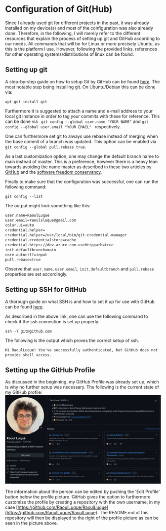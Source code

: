 # Configuration of Git(Hub)
Since I already used git for different projects in the past,
it was already installed on my device(s) and most of the configuration was
also already done. Therefore, in the following, I will merely refer to the
different resources that explain the process of setting up git and GitHub
according to our needs. All commands that will be for Linux or more precisely
Ubuntu, as this is the platform I use. However, following the provided links,
references for other operating systems/distributions of linux can be found.

## Setting up git
A step-by-step guide on how to setup Git by GitHub can be found [here](https://docs.github.com/en/get-started/getting-started-with-git/set-up-git).
The most notable step being installing git. On Ubuntu/Debian this can be done via:
```commandline
apt-get install git
```
Furthermore it is suggested to attach a name and e-mail address to your local
git instance in order to tag your commits with these for reference. This
can be done via
`` git config --global user.name "YOUR NAME"`` and  ``git config --global user.email "YOUR EMAIL" ``
respectively.

One can furthermore set git to always use rebase instead of merging when
the base commit of a branch was updated. This option can be enabled via 
``git config --global pull.rebase true``.

As a last customization option, one may change the default branch name to
main instead of master. This is a preference, however there is a heavy lean
towards avoiding the name master as described in these two articles by
[GitHub](https://github.com/github/renaming?tab=readme-ov-file) and
the [software freedom conservancy](https://sfconservancy.org/news/2020/jun/23/gitbranchname/).

Finally to make sure that the configuration was successful, one can run the
following command:
```commandline
git config --list
```
The output might look something like this:
```commandline
user.name=RaoulLuque
user.email=raoulsluque@gmail.com
color.ui=auto
credential.helper=
credential.helper=/usr/local/bin/git-credential-manager
credential.credentialstore=cache
credential.https://dev.azure.com.usehttppath=true
init.defaultbranch=main
core.autocrlf=input
pull.rebase=true
```
Observe that `user.name`, `user.email`, `init.defaultbranch` and `pull.rebase`
properties are set accordingly.

## Setting up SSH for GitHub
A thorough guide on what SSH is and how to set it up for use with GitHub
can be found [here](https://docs.github.com/en/authentication/connecting-to-github-with-ssh).

As described in the above link, one can use the following command to check
if the ssh connection is set up properly.
```commandline
ssh -T git@github.com
```

The following is the output which proves the correct setup of ssh.
```commandline
Hi RaoulLuque! You've successfully authenticated, but GitHub does not provide shell access.
```
## Setting up the GitHub Profile
As discussed in the beginning, my GitHub Profile was already set up, which is why no further setup was necessary.
The following is the current state of my GitHub profile:
![GitHub profile](github_profile.png)

The information about the person can be edited by pushing the 'Edit Profile'
button below the profile picture. GitHub gives the option to furthermore
customize the profile by creating a repository with the own username, in my
case [https://github.com/RaoulLuque/RaoulLuque](https://github.com/RaoulLuque/RaoulLuque).
The README.md of this repository will then be displayed to the right of 
the profile picture as can be seen in the picture above.
